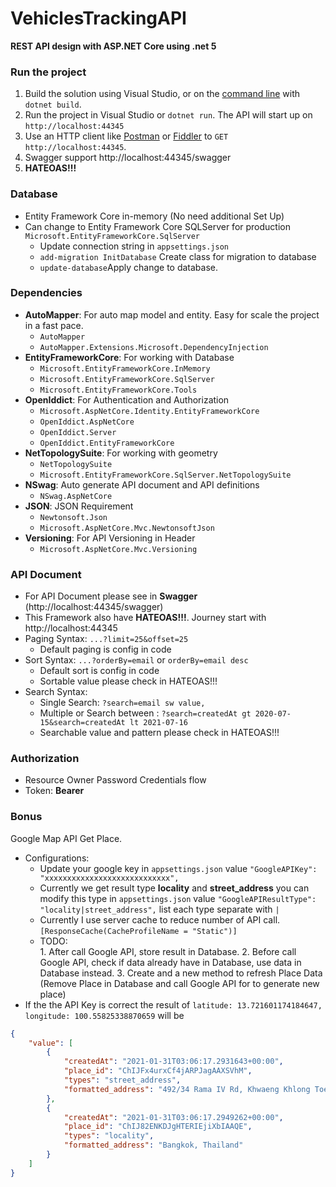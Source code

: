 
# VehiclesTrackingAPI 

**REST API design with ASP.NET Core using .net 5**

### Run the project

1. Build the solution using Visual Studio, or on the [command line](https://www.microsoft.com/net/core) with `dotnet build`.
2. Run the project in Visual Studio or `dotnet run`. The API will start up on `http://localhost:44345`
3. Use an HTTP client like [Postman](https://www.getpostman.com/) or [Fiddler](https://www.telerik.com/download/fiddler) to `GET http://localhost:44345`.
4. Swagger support http://localhost:44345/swagger
5. **HATEOAS!!!**

### Database
- Entity Framework Core in-memory (No need additional Set Up)
- Can change to Entity Framework Core SQLServer for production `Microsoft.EntityFrameworkCore.SqlServer`
	- Update connection string in `appsettings.json`
	- `add-migration InitDatabase` Create class for migration to database
	- `update-database`Apply change to database.


### Dependencies
- **AutoMapper**: For auto map model and entity. Easy for scale the project in a fast pace.
	- `AutoMapper`
	- `AutoMapper.Extensions.Microsoft.DependencyInjection`
- **EntityFrameworkCore**: For working with Database
	- `Microsoft.EntityFrameworkCore.InMemory`
	- `Microsoft.EntityFrameworkCore.SqlServer`
	- `Microsoft.EntityFrameworkCore.Tools`
- **OpenIddict**: For Authentication and Authorization
	- `Microsoft.AspNetCore.Identity.EntityFrameworkCore`
	- `OpenIddict.AspNetCore`
	- `OpenIddict.Server`
	- `OpenIddict.EntityFrameworkCore`
- **NetTopologySuite**: For working with geometry
	- `NetTopologySuite`
	- `Microsoft.EntityFrameworkCore.SqlServer.NetTopologySuite`
- **NSwag**: Auto generate API document and API definitions
	- `NSwag.AspNetCore`
- **JSON**: JSON Requirement
	- `Newtonsoft.Json`
	- `Microsoft.AspNetCore.Mvc.NewtonsoftJson`
- **Versioning**: For API Versioning in Header
	- `Microsoft.AspNetCore.Mvc.Versioning`

### API Document

- For API Document please see in **Swagger** (http://localhost:44345/swagger)
- This Framework also have **HATEOAS!!!**. Journey start with http://localhost:44345
- Paging Syntax: `...?limit=25&offset=25`
	- Default paging is config in code
- Sort Syntax: `...?orderBy=email` or `orderBy=email desc`
	- Default sort is config in code
	- Sortable value please check in HATEOAS!!!
- Search Syntax: 
	- Single Search: `?search=email sw value,` 
	- Multiple or Search between : `?search=createdAt gt 2020-07-15&search=createdAt lt 2021-07-16`
	- Searchable value and pattern please check in HATEOAS!!!

### Authorization 
- Resource Owner Password Credentials flow
- Token: **Bearer**


### Bonus
Google Map API Get Place.
- Configurations: 
	- Update your google key in `appsettings.json` value `"GoogleAPIKey": "xxxxxxxxxxxxxxxxxxxxxxxxxxxx",`
	- Currently we get result type **locality** and **street_address** you can modify this type in `appsettings.json` value `"GoogleAPIResultType": "locality|street_address",` list each type separate with `|`
	- Currently I use server cache to reduce number of API call. `[ResponseCache(CacheProfileName = "Static")]`
	- TODO:             
			1. After call Google API, store result in Database.
			2. Before call Google API, check if data already have in Database, use data in Database instead.
			3. Create and a new method to refresh Place Data
                       (Remove Place in Database and call Google API for to generate new place)
- If the the API Key is correct the result of  `latitude: 13.721601174184647, longitude: 100.55825338870659` will be
```json
{
    "value": [
        {
            "createdAt": "2021-01-31T03:06:17.2931643+00:00",
            "place_id": "ChIJFx4urxCf4jARPJagAAXSVhM",
            "types": "street_address",
            "formatted_address": "492/34 Rama IV Rd, Khwaeng Khlong Toei, Khet Khlong Toei, Krung Thep Maha Nakhon 10110, Thailand"
        },
        {
            "createdAt": "2021-01-31T03:06:17.2949262+00:00",
            "place_id": "ChIJ82ENKDJgHTERIEjiXbIAAQE",
            "types": "locality",
            "formatted_address": "Bangkok, Thailand"
        }
    ]
}
```

